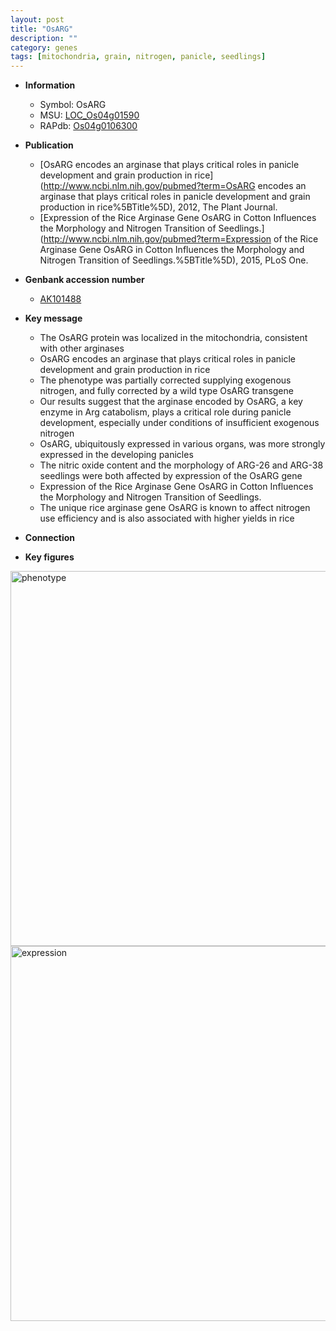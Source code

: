 ```yaml
---
layout: post
title: "OsARG"
description: ""
category: genes
tags: [mitochondria, grain, nitrogen, panicle, seedlings]
---
```


* **Information**  
    + Symbol: OsARG  
    + MSU: [LOC_Os04g01590](http://rice.plantbiology.msu.edu/cgi-bin/ORF_infopage.cgi?orf=LOC_Os04g01590)  
    + RAPdb: [Os04g0106300](http://rapdb.dna.affrc.go.jp/viewer/gbrowse_details/irgsp1?name=Os04g0106300)  

* **Publication**  
    + [OsARG encodes an arginase that plays critical roles in panicle development and grain production in rice](http://www.ncbi.nlm.nih.gov/pubmed?term=OsARG encodes an arginase that plays critical roles in panicle development and grain production in rice%5BTitle%5D), 2012, The Plant Journal.
    + [Expression of the Rice Arginase Gene OsARG in Cotton Influences the Morphology and Nitrogen Transition of Seedlings.](http://www.ncbi.nlm.nih.gov/pubmed?term=Expression of the Rice Arginase Gene OsARG in Cotton Influences the Morphology and Nitrogen Transition of Seedlings.%5BTitle%5D), 2015, PLoS One.

* **Genbank accession number**  
    + [AK101488](http://www.ncbi.nlm.nih.gov/nuccore/AK101488)

* **Key message**  
    + The OsARG protein was localized in the mitochondria, consistent with other arginases
    + OsARG encodes an arginase that plays critical roles in panicle development and grain production in rice
    + The phenotype was partially corrected supplying exogenous nitrogen, and fully corrected by a wild type OsARG transgene
    + Our results suggest that the arginase encoded by OsARG, a key enzyme in Arg catabolism, plays a critical role during panicle development, especially under conditions of insufficient exogenous nitrogen
    + OsARG, ubiquitously expressed in various organs, was more strongly expressed in the developing panicles
    + The nitric oxide content and the morphology of ARG-26 and ARG-38 seedlings were both affected by expression of the OsARG gene
    + Expression of the Rice Arginase Gene OsARG in Cotton Influences the Morphology and Nitrogen Transition of Seedlings.
    + The unique rice arginase gene OsARG is known to affect nitrogen use efficiency and is also associated with higher yields in rice

* **Connection**  

* **Key figures**  
<img src="http://funRiceGenes.github.io/images/OsARG.pheno.png" alt="phenotype"  style="width: 600px;"/>

<img src="http://funRiceGenes.github.io/images/OsARG.exp.png" alt="expression"  style="width: 600px;"/>


